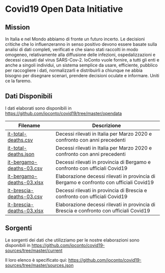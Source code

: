 # Covid19 Open Data Initiative

## Mission
In Italia e nel Mondo abbiamo di fronte un futuro incerto.
Le decisioni critiche che lo influenzeranno in senso positivo devono essere basate sulla analisi di dati completi, verificati e che siano stati raccolti in modo omogeneo, relativamente alla diffusione delle infezioni, ospedalizzazioni e decessi causati dal virus SARS-Cov-2.
IoConto vuole fornire, a tutti gli enti e anche a singoli individui, un sistema semplice da usare, efficiente, pubblico per raccogliere i dati, normalizzarli e distribuirli a chiunque ne abbia bisogno per disegnare scenari, prendere decisioni oculate e informare.
Uniti ce la faremo.

## Dati Disponibili
I dati elaborati sono disponibili in https://github.com/ioconto/covid19/tree/master/opendata

| Filename | Descrizione |
|----------|-------------|
| [it-total-deaths.csv](https://github.com/ioconto/covid19/blob/master/opendata/current/it-total-deaths.csv?raw=true)  | Decessi rilevati in Italia per Marzo 2020 e confronto con anni precedenti        |
| [it-total-deaths.json](https://github.com/ioconto/covid19/blob/master/opendata/current/it-total-deaths.json?raw=true)  | Decessi rilevati in Italia per Marzo 2020 e confronto con anni precedenti        |
| [it-bergamo-deaths-03.csv](https://github.com/ioconto/covid19/blob/master/opendata/it-bergamo-deaths-03.csv?raw=true)  | Decessi rilevati in provincia di Bergamo e confronto con ufficiali Covid19        |
| [it-bergamo-deaths-03.xlsx](https://github.com/ioconto/covid19/blob/master/opendata/it-bergamo-deaths-03.xlsx?raw=true)  | Elaborazione decessi rilevati in provincia di Bergamo e confronto con ufficiali Covid19        |
| [it-brescia-deaths-03.csv](https://github.com/ioconto/covid19/blob/master/opendata/it-brescia-deaths-03.csv?raw=true)  | Decessi rilevati in provincia di Brescia e confronto con ufficiali Covid19        |
| [it-brescia-deaths-03.xlsx](https://github.com/ioconto/covid19/blob/master/opendata/it-brescia-deaths-03.xlsx?raw=true)  | Elaborazione decessi rilevati in provincia di Brescia e confronto con ufficiali Covid19        |

## Sorgenti
Le sorgenti dei dati che utilizziamo per le nostre elaborazioni sono disponibili in https://github.com/ioconto/covid19-sources/tree/master/current

Il loro elenco è specificato qui: https://github.com/ioconto/covid19-sources/tree/master/sources.json
